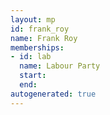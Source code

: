 ```yaml
---
layout: mp
id: frank_roy
name: Frank Roy
memberships:
- id: lab
  name: Labour Party
  start: 
  end: 
autogenerated: true
---
```

